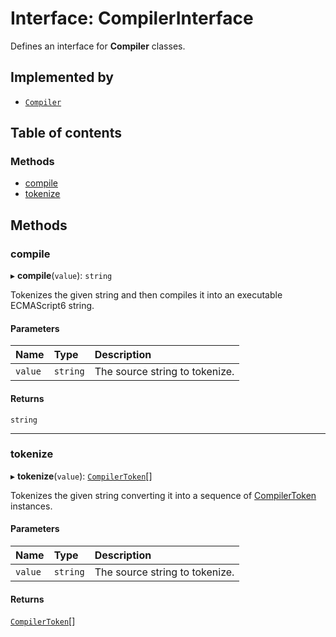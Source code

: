 # Interface: CompilerInterface

Defines an interface for **Compiler** classes.

## Implemented by

- [`Compiler`](../classes/Compiler.md)

## Table of contents

### Methods

- [compile](CompilerInterface.md#compile)
- [tokenize](CompilerInterface.md#tokenize)

## Methods

### compile

▸ **compile**(`value`): `string`

Tokenizes the given string and then compiles it into an executable ECMAScript6 string.

#### Parameters

| Name | Type | Description |
| :------ | :------ | :------ |
| `value` | `string` | The source string to tokenize. |

#### Returns

`string`

___

### tokenize

▸ **tokenize**(`value`): [`CompilerToken`](../classes/CompilerToken.md)[]

Tokenizes the given string converting it into a sequence of [CompilerToken](../classes/CompilerToken.md) instances.

#### Parameters

| Name | Type | Description |
| :------ | :------ | :------ |
| `value` | `string` | The source string to tokenize. |

#### Returns

[`CompilerToken`](../classes/CompilerToken.md)[]
